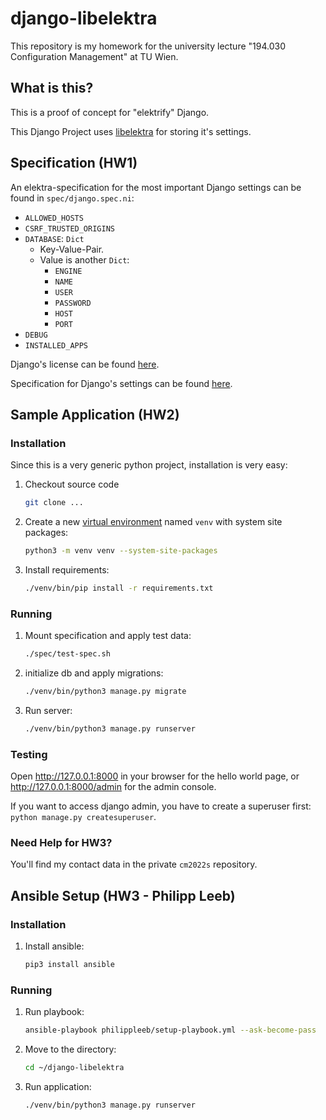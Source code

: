 # django-libelektra

This repository is my homework for the university lecture "194.030 Configuration Management" at TU Wien.

## What is this?

This is a proof of concept for "elektrify" Django.

This Django Project uses [libelektra](https://github.com/ElektraInitiative/libelektra) for storing it's settings.

## Specification (HW1)

An elektra-specification for the most important Django settings can be found in `spec/django.spec.ni`:

* `ALLOWED_HOSTS`
* `CSRF_TRUSTED_ORIGINS`
* `DATABASE`: `Dict`
  * Key-Value-Pair.
  * Value is another `Dict`:
    * `ENGINE`
    * `NAME`
    * `USER`
    * `PASSWORD`
    * `HOST`
    * `PORT`
* `DEBUG`
* `INSTALLED_APPS`

Django's license can be found [here](https://github.com/django/django/blob/main/LICENSE).

Specification for Django's settings can be found [here](https://docs.djangoproject.com/en/4.0/ref/settings/).

## Sample Application (HW2)

### Installation

Since this is a very generic python project, installation is very easy:

1. Checkout source code

   ```sh
   git clone ...
   ```

2. Create a new [virtual environment](https://docs.python.org/3/library/venv.html) named `venv` with system site packages:

   ```sh
   python3 -m venv venv --system-site-packages
   ```

3. Install requirements:

   ```sh
   ./venv/bin/pip install -r requirements.txt
   ```

### Running

1. Mount specification and apply test data:

   ```sh
   ./spec/test-spec.sh
   ```

2. initialize db and apply migrations:

   ```sh
   ./venv/bin/python3 manage.py migrate
   ```

3. Run server:

   ```sh
   ./venv/bin/python3 manage.py runserver
   ```

### Testing

Open <http://127.0.0.1:8000> in your browser for the hello world page, or <http://127.0.0.1:8000/admin> for the admin console.

If you want to access django admin, you have to create a superuser first: `python manage.py createsuperuser`.

### Need Help for HW3?

You'll find my contact data in the private `cm2022s` repository.

## Ansible Setup (HW3 - Philipp Leeb)

### Installation

1. Install ansible:  

    ```sh
    pip3 install ansible
    ```

### Running

1. Run playbook:

    ```sh
    ansible-playbook philippleeb/setup-playbook.yml --ask-become-pass
    ```

2. Move to the directory:

    ```sh
    cd ~/django-libelektra
    ```

3. Run application:

    ```sh
    ./venv/bin/python3 manage.py runserver
    ```